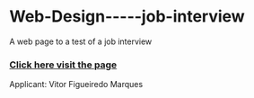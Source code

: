 # Web-Design-----job-interview
A web page to a test of a job interview

### [Click here visit the page](https://vitorfigm.github.io/Web-Design-----job-interview/)

Applicant: Vitor Figueiredo Marques
